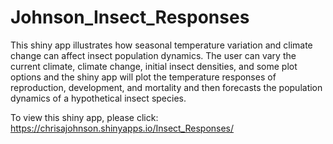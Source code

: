 # Johnson_Insect_Responses

This shiny app illustrates how seasonal temperature variation and climate change can affect insect population dynamics.
The user can vary the current climate, climate change, initial insect densities, and some plot options and the shiny app
will plot the temperature responses of reproduction, development, and mortality and then forecasts the population dynamics
of a hypothetical insect species.

To view this shiny app, please click: https://chrisajohnson.shinyapps.io/Insect_Responses/
